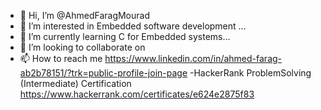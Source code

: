 - 👋 Hi, I’m @AhmedFaragMourad
- 👀 I’m interested in Embedded software development ...
- 🌱 I’m currently learning C for Embedded systems...
- 💞️ I’m looking to collaborate on 
- 📫 How to reach me https://www.linkedin.com/in/ahmed-farag-ab2b78151/?trk=public-profile-join-page
-HackerRank ProblemSolving (Intermediate) Certification https://www.hackerrank.com/certificates/e624e2875f83

<!---
AhmedFaragMourad/AhmedFaragMourad is a ✨ special ✨ repository because its `README.md` (this file) appears on your GitHub profile.
You can click the Preview link to take a look at your changes.
--->
